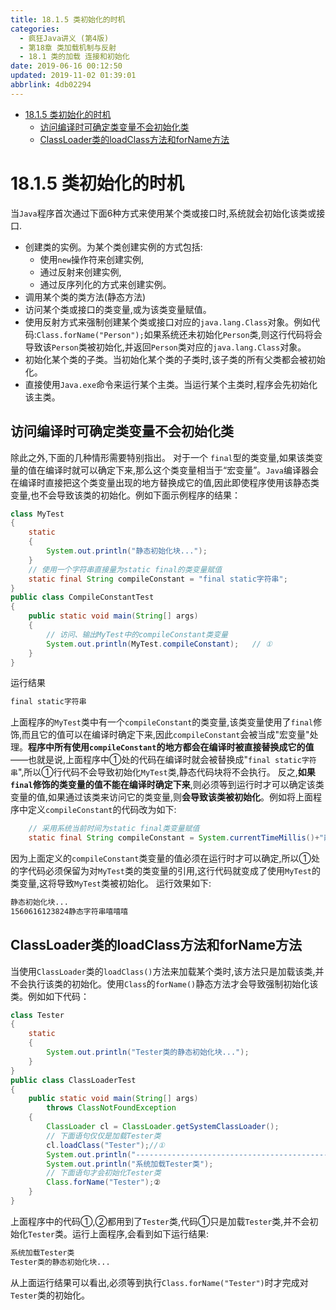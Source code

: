 ```yaml
---
title: 18.1.5 类初始化的时机
categories: 
  - 疯狂Java讲义 (第4版)
  - 第18章 类加载机制与反射
  - 18.1 类的加载 连接和初始化
date: 2019-06-16 00:12:50
updated: 2019-11-02 01:39:01
abbrlink: 4db02294
---
```

- [18.1.5 类初始化的时机](/ReadingNotes/4db02294/#18-1-5-类初始化的时机)
    - [访问编译时可确定类变量不会初始化类](/ReadingNotes/4db02294/#访问编译时可确定类变量不会初始化类)
    - [ClassLoader类的loadClass方法和forName方法](/ReadingNotes/4db02294/#ClassLoader类的loadClass方法和forName方法)

<!--more-->
<script src="https://cdn.bootcss.com/jquery/3.4.0/jquery.slim.min.js"></script>
<script>$(document).ready(function () {$(".post-body > ul:nth-child(1)").hide();});</script>

<!--end-->
# 18.1.5 类初始化的时机 #
当`Java`程序首次通过下面6种方式来使用某个类或接口时,系统就会初始化该类或接口.
- 创建类的实例。为某个类创建实例的方式包括:
    - 使用`new`操作符来创建实例,
    - 通过反射来创建实例,
    - 通过反序列化的方式来创建实例。
- 调用某个类的类方法(静态方法)
- 访问某个类或接口的类变量,或为该类变量赋值。
- 使用反射方式来强制创建某个类或接口对应的`java.lang.Class`对象。例如代码:`Class.forName("Person");`如果系统还未初始化`Person`类,则这行代码将会导致该`Person`类被初始化,并返回`Person`类对应的`java.lang.Class`对象。
- 初始化某个类的子类。当初始化某个类的子类时,该子类的所有父类都会被初始化。
- 直接使用`Java.exe`命令来运行某个主类。当运行某个主类时,程序会先初始化该主类。

## 访问编译时可确定类变量不会初始化类 ##
除此之外,下面的几种情形需要特别指出。
对于一个 `final`型的类变量,如果该类变量的值在编译时就可以确定下来,那么这个类变量相当于“宏变量”。`Java`编译器会在编译时直接把这个类变量出现的地方替换成它的值,因此即使程序使用该静态类变量,也不会导致该类的初始化。例如下面示例程序的结果：
```java
class MyTest
{
	static
	{
		System.out.println("静态初始化块...");
	}
	// 使用一个字符串直接量为static final的类变量赋值
	static final String compileConstant = "final static字符串";
}
public class CompileConstantTest
{
	public static void main(String[] args)
	{
		// 访问、输出MyTest中的compileConstant类变量
		System.out.println(MyTest.compileConstant);   // ①
	}
}
```
运行结果
```cmd
final static字符串
```
上面程序的`MyTest`类中有一个`compileConstant`的类变量,该类变量使用了`final`修饰,而且它的值可以在编译时确定下来,因此`compileConstant`会被当成"宏变量"处理。**程序中所有使用`compileConstant`的地方都会在编译时被直接替换成它的值**——也就是说,上面程序中①处的代码在编译时就会被替换成"`final static字符串`",所以①行代码不会导致初始化`MyTest`类,静态代码块将不会执行。
反之,**如果`final`修饰的类变量的值不能在编译时确定下来**,则必须等到运行时才可以确定该类变量的值,如果通过该类来访问它的类变量,则**会导致该类被初始化**。例如将上面程序中定义`compileConstant`的代码改为如下:
```java
    // 采用系统当前时间为static final类变量赋值
    static final String compileConstant = System.currentTimeMillis()+"静态字符串嘻嘻嘻";//①
```
因为上面定义的`compileConstant`类变量的值必须在运行时才可以确定,所以①处的字代码必须保留为对`MyTest`类的类变量的引用,这行代码就变成了使用`MyTest`的类变量,这将导致`MyTest`类被初始化。
运行效果如下:
```cmd
静态初始化块...
1560616123824静态字符串嘻嘻嘻
```
## ClassLoader类的loadClass方法和forName方法 ##
当使用`ClassLoader`类的`loadClass()`方法来加载某个类时,该方法只是加载该类,并不会执行该类的初始化。使用`Class`的`forName()`静态方法才会导致强制初始化该类。例如如下代码：
```java
class Tester
{
    static
    {
        System.out.println("Tester类的静态初始化块...");
    }
}
public class ClassLoaderTest
{
    public static void main(String[] args)
        throws ClassNotFoundException
    {
        ClassLoader cl = ClassLoader.getSystemClassLoader();
        // 下面语句仅仅是加载Tester类
        cl.loadClass("Tester");//①
        System.out.println("---------------------------------------------");
        System.out.println("系统加载Tester类");
        // 下面语句才会初始化Tester类
        Class.forName("Tester");②
    }
}
```
上面程序中的代码①,②都用到了`Tester`类,代码①只是加载`Tester`类,并不会初始化`Tester`类。运行上面程序,会看到如下运行结果:
```cmd
系统加载Tester类
Tester类的静态初始化块...
```
从上面运行结果可以看出,必须等到执行`Class.forName("Tester")`时才完成对`Tester`类的初始化。

